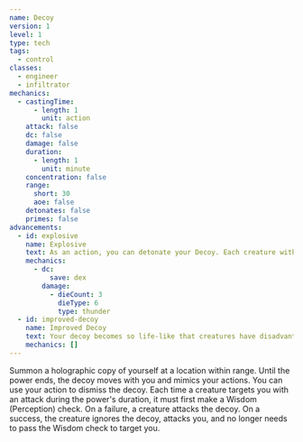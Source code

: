 ```yaml
---
name: Decoy
version: 1
level: 1
type: tech
tags:
  - control
classes:
  - engineer
  - infiltrator
mechanics:
  - castingTime:
      - length: 1
        unit: action
    attack: false
    dc: false
    damage: false
    duration:
      - length: 1
        unit: minute
    concentration: false
    range:
      short: 30
      aoe: false
    detonates: false
    primes: false
advancements:
  - id: explosive
    name: Explosive
    text: As an action, you can detonate your Decoy. Each creature within 4m of the decoy must make a Dexterity saving throw. On a failed save, a creature takes 3d6 thunder damage or half as much on a successful one.
    mechanics:
      - dc:
          save: dex
        damage:
          - dieCount: 3
            dieType: 6
            type: thunder
  - id: improved-decoy
    name: Improved Decoy
    text: Your decoy becomes so life-like that creatures have disadvantage on the Wisdom (Perception) check.
    mechanics: []
---
```

Summon a holographic copy of yourself at a location within range. Until the power ends, the decoy moves with you and
mimics your actions. You can use your action to dismiss the decoy. Each time a creature targets you with an attack
during the power's duration, it must first make a Wisdom (Perception) check. On a failure, a creature attacks
the decoy. On a success, the creature ignores the decoy, attacks you, and no longer needs to pass the Wisdom check to
target you.
